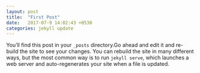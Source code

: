 ```yaml
---
layout: post
title:  "First Post"
date:   2017-07-9 14:02:43 +0530
categories: jekyll update
---
```

You’ll find this post in your `_posts` directory.Go ahead and edit it and re-build the site to see your changes. You can rebuild the site in many different ways, but the most common way is to run `jekyll serve`, which launches a web server and auto-regenerates your site when a file is updated.
